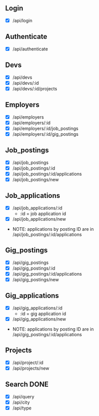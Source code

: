 ## Login

- [x] /api/login

## Authenticate

- [x] /api/authenticate

## Devs

- [x] /api/devs
- [x] /api/devs/:id
- [x] /api/devs/:id/projects

## Employers

- [x] /api/employers
- [x] /api/employers/:id
- [x] /api/employers/:id/job_postings
- [x] /api/employers/:id/gig_postings

## Job_postings

- [x] /api/job_postings
- [x] /api/job_postings/:id
- [x] /api/job_postings/:id/applications
- [x] /api/job_postings/new

## Job_applications

- [x] /api/job_applications/:id
  - :id = job application id
- [x] /api/job_applications/new
- NOTE: applications by posting ID are in /api/job_postings/:id/applications

## Gig_postings

- [x] /api/gig_postings
- [x] /api/gig_postings/:id
- [x] /api/gig_postings/:id/applications
- [x] /api/gig_postings/new

## Gig_applications

- [x] /api/gig_applications/:id
  - :id = gig application id
- [x] /api/gig_applications/new
- NOTE: applications by posting ID are in /api/gig_postings/:id/applications

## Projects

- [x] /api/project/:id
- [x] /api/projects/new

## Search DONE

- [x] /api/query
- [x] /api/city
- [x] /api/type
